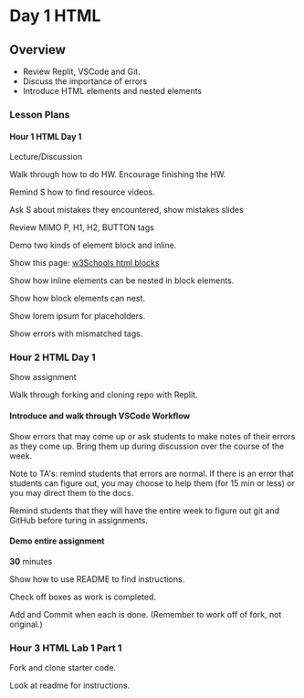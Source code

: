 # Day 1 HTML

## Overview

* Review Replit, VSCode and Git.
* Discuss the importance of errors
* Introduce HTML elements and nested elements

### Lesson Plans

#### Hour 1 HTML Day 1

Lecture/Discussion

Walk through how to do HW. Encourage finishing the HW.

Remind S how to find resource videos.

Ask S about mistakes they encountered, show mistakes slides

Review MIMO P, H1, H2, BUTTON tags

Demo two kinds of element block and inline.

Show this page: [w3Schools html blocks](https://www.w3schools.com/html/html_blocks.asp)

Show how inline elements can be nested in block elements.

Show how block elements can nest.

Show lorem ipsum for placeholders.

Show errors with mismatched tags.

### Hour 2 HTML Day 1

Show assignment

Walk through forking and cloning repo with Replit.

#### Introduce and walk through VSCode Workflow

Show errors that may come up or ask students to make notes of their errors as they come up. Bring them up during discussion over the course of the week.

Note to TA's: remind students that errors are normal. If there is an error that students can figure out, you may choose to help them (for 15 min or less) or you may direct them to the docs.

Remind students that they will have the entire week to figure out git and GitHub before turing in assignments.

#### Demo entire assignment

**30** minutes

Show how to use README to find instructions.

Check off boxes as work is completed.

Add and Commit when each is done. (Remember to work off of fork, not original.)

### Hour 3 HTML Lab 1 Part 1

Fork and clone starter code.

Look at readme for instructions.
